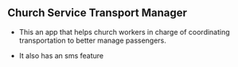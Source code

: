 ## Church Service Transport Manager ##

- This an app that helps church workers in charge of coordinating
  transportation to better manage passengers.

- It also has an sms feature
